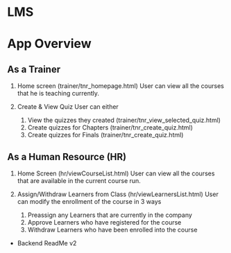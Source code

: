 # LMS

# App Overview
## As a Trainer
1. Home screen (trainer/tnr_homepage.html)
User can view all the courses that he is teaching currently.

2. Create & View Quiz
User can either
    1. View the quizzes they created (trainer/tnr_view_selected_quiz.html)
    2. Create quizzes for Chapters (trainer/tnr_create_quiz.html)
    3. Create quizzes for Finals (trainer/tnr_create_quiz.html)

## As a Human Resource (HR)
1. Home Screen (hr/viewCourseList.html)
User can view all the courses that are available in the current course run. 

2. Assign/Withdraw Learners from Class (hr/viewLearnersList.html)
User can modify the enrollment of the course in 3 ways
    1. Preassign any Learners that are currently in the company
    2. Approve Learners who have registered for the course
    3. Withdraw Learners who have been enrolled into the course


- Backend ReadMe v2
